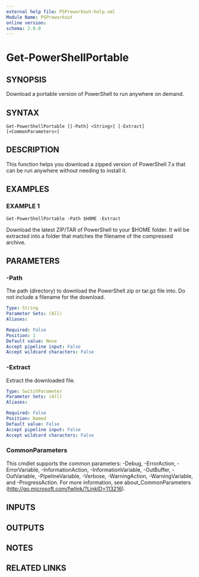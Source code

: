 ```yaml
---
external help file: PSPreworkout-help.xml
Module Name: PSPreworkout
online version:
schema: 2.0.0
---
```


# Get-PowerShellPortable

## SYNOPSIS
Download a portable version of PowerShell to run anywhere on demand.

## SYNTAX

```
Get-PowerShellPortable [[-Path] <String>] [-Extract] [<CommonParameters>]
```

## DESCRIPTION
This function helps you download a zipped version of PowerShell 7.x that can be run anywhere without needing to install it.

## EXAMPLES

### EXAMPLE 1
```
Get-PowerShellPortable -Path $HOME -Extract
```

Download the latest ZIP/TAR of PowerShell to your $HOME folder.
It will be extracted into a folder that matches the filename of the compressed archive.

## PARAMETERS

### -Path
The path (directory) to download the PowerShell zip or tar.gz file into.
Do not include a filename for the download.

```yaml
Type: String
Parameter Sets: (All)
Aliases:

Required: False
Position: 1
Default value: None
Accept pipeline input: False
Accept wildcard characters: False
```

### -Extract
Extract the downloaded file.

```yaml
Type: SwitchParameter
Parameter Sets: (All)
Aliases:

Required: False
Position: Named
Default value: False
Accept pipeline input: False
Accept wildcard characters: False
```

### CommonParameters
This cmdlet supports the common parameters: -Debug, -ErrorAction, -ErrorVariable, -InformationAction, -InformationVariable, -OutBuffer, -OutVariable, -PipelineVariable, -Verbose, -WarningAction, -WarningVariable, and -ProgressAction. 
For more information, see about_CommonParameters (http://go.microsoft.com/fwlink/?LinkID=113216).

## INPUTS

## OUTPUTS

## NOTES

## RELATED LINKS
